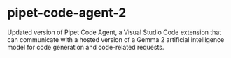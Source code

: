 # pipet-code-agent-2

Updated version of Pipet Code Agent, a Visual Studio Code extension that can communicate with a hosted version of a Gemma 2 artificial intelligence model for code generation and code-related requests.
